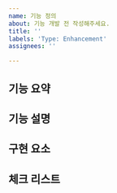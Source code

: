 ```yaml
---
name: 기능 정의
about: 기능 개발 전 작성해주세요.
title: ''
labels: 'Type: Enhancement'
assignees: ''

---
```


## 기능 요약

## 기능 설명

## 구현 요소 

## 체크 리스트
